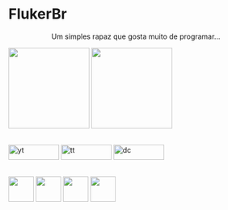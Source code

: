 # FlukerBr
<div>
  <p align="center">Um simples rapaz que gosta muito de programar...</p>
</div>
<div>
  <img height="160em" src="https://github-readme-stats.vercel.app/api?username=flukerbr&show_icons=true&theme=tokyonight&include_all_commits=true&count_private=true"/>
  <img height="160em"src="https://github-readme-stats.vercel.app/api/top-langs/?username=flukerbr&langs_count=7&theme=tokyonight"/>
</div>

## 
<div style="display: inline-block;">
  <a href="https://www.youtube.com/channel/UCDdCTajzvgVpm8SWDMdIZ2g"><img src="https://img.shields.io/badge/-Youtube-FF0000?style=flat-square&labelColor=FF0000&logo=youtube&logoColor=white" alt="yt" height="30" width="100"></a>
  <a href="https://twitter.com/FlukerBr"><img src="https://img.shields.io/badge/Twitter-1DA1F2?style=for-the-badge&logo=twitter&logoColor=white" alt="tt" height="30" width="100"></a>
  <a href="https://discord.com/channels/@me/661442512962977803"><img src="https://img.shields.io/badge/Discord-7289DA?style=for-the-badge&logo=discord&logoColor=white" alt="dc" height="30" width="100"></a>
</div>

## 
<div style="display: inline-block;">
  <a href="https://github.com/FlukerBr"><img src="https://cdn.jsdelivr.net/gh/devicons/devicon/icons/javascript/javascript-original.svg" height="50" width="50" draggable="false" /></a>
  <a href="https://github.com/FlukerBr"><img src="https://cdn.jsdelivr.net/gh/devicons/devicon/icons/python/python-original.svg"  height="50" width="50" draggable="false" /></a>
  <a href="https://github.com/FlukerBr"><img src="https://cdn.jsdelivr.net/gh/devicons/devicon/icons/html5/html5-plain.svg" height="50" width="50" draggable="false" /></a>
  <a href="https://github.com/FlukerBr"><img src="https://cdn.jsdelivr.net/gh/devicons/devicon/icons/css3/css3-original.svg" height="50" width="50" draggable="false" /></a>
</div>



